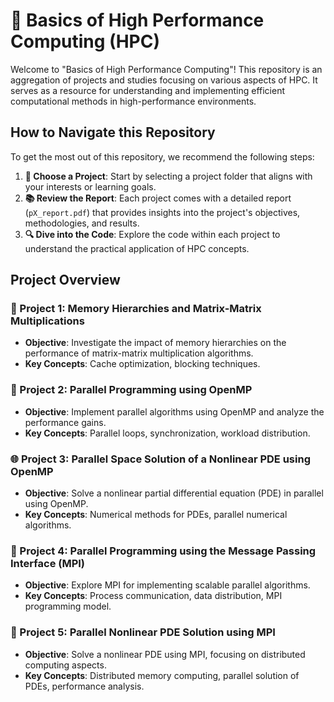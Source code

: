 # 🚀 Basics of High Performance Computing (HPC)

Welcome to "Basics of High Performance Computing"! This repository is an aggregation of projects and studies focusing on various aspects of HPC. It serves as a resource for understanding and implementing efficient computational methods in high-performance environments.

## How to Navigate this Repository
To get the most out of this repository, we recommend the following steps:
1. **📁 Choose a Project**: Start by selecting a project folder that aligns with your interests or learning goals.
2. **📚 Review the Report**: Each project comes with a detailed report (`pX_report.pdf`) that provides insights into the project's objectives, methodologies, and results.
3. **🔍 Dive into the Code**: Explore the code within each project to understand the practical application of HPC concepts.

## Project Overview

### 🧮 Project 1: Memory Hierarchies and Matrix-Matrix Multiplications
- **Objective**: Investigate the impact of memory hierarchies on the performance of matrix-matrix multiplication algorithms.
- **Key Concepts**: Cache optimization, blocking techniques.

### 🧵 Project 2: Parallel Programming using OpenMP
- **Objective**: Implement parallel algorithms using OpenMP and analyze the performance gains.
- **Key Concepts**: Parallel loops, synchronization, workload distribution.

### 🌐 Project 3: Parallel Space Solution of a Nonlinear PDE using OpenMP
- **Objective**: Solve a nonlinear partial differential equation (PDE) in parallel using OpenMP.
- **Key Concepts**: Numerical methods for PDEs, parallel numerical algorithms.

### 📡 Project 4: Parallel Programming using the Message Passing Interface (MPI)
- **Objective**: Explore MPI for implementing scalable parallel algorithms.
- **Key Concepts**: Process communication, data distribution, MPI programming model.

### 🌊 Project 5: Parallel Nonlinear PDE Solution using MPI
- **Objective**: Solve a nonlinear PDE using MPI, focusing on distributed computing aspects.
- **Key Concepts**: Distributed memory computing, parallel solution of PDEs, performance analysis.
